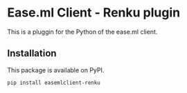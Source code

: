 # Ease.ml Client - Renku plugin

This is a pluggin for the Python of the ease.ml client.

## Installation

This package is available on PyPI.

```bash
pip install easemlclient-renku
```
